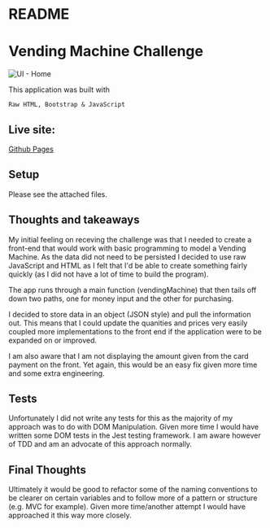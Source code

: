 # README
# Vending Machine Challenge


![UI - Home](docs/home.png)

This application was built with
```
Raw HTML, Bootstrap & JavaScript
```

## Live site:

[Github Pages](https://tom-tee.github.io/vending-machine/)

## Setup

Please see the attached files.


##  Thoughts and takeaways

My initial feeling on receving the challenge was that I needed to create a front-end that would work with basic programming to model a Vending Machine. As the data did not need to be persisted I decided to use raw JavaScript and HTML as I felt that I'd be able to create something fairly quickly (as I did not have a lot of time to build the program).

The app runs through a main function (vendingMachine) that then tails off down two paths, one for money input and the other for purchasing.

I decided to store data in an object (JSON style) and pull the information out. This means that I could update the quanities and prices very easily coupled more implementations to the front end if the application were to be expanded on or improved.

I am also aware that I am not displaying the amount given from the card payment on the front. Yet again, this would be an easy fix given more time and some extra engineering.

## Tests

Unfortunately I did not write any tests for this as the majority of my approach was to do with DOM Manipulation. Given more time I would have written some DOM tests in the Jest testing framework. I am aware however of TDD and am an advocate of this approach normally.

## Final Thoughts

Ultimately it would be good to refactor some of the naming conventions to be clearer on certain variables and to follow more of a pattern or structure (e.g. MVC for example). Given more time/another attempt I would have approached it this way more closely.
